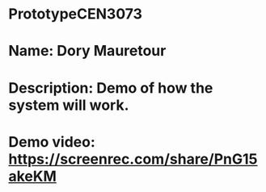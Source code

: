 # PrototypeCEN3073

# Name: Dory Mauretour
# Description: Demo of how the system will work.

# Demo video: https://screenrec.com/share/PnG15akeKM





